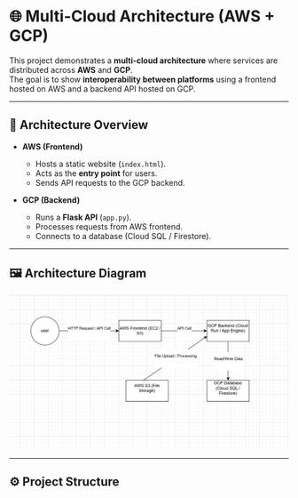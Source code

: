 # 🌐 Multi-Cloud Architecture (AWS + GCP)

This project demonstrates a **multi-cloud architecture** where services are distributed across **AWS** and **GCP**.  
The goal is to show **interoperability between platforms** using a frontend hosted on AWS and a backend API hosted on GCP.  

---

## 📌 Architecture Overview

- **AWS (Frontend)**  
  - Hosts a static website (`index.html`).  
  - Acts as the **entry point** for users.  
  - Sends API requests to the GCP backend.

- **GCP (Backend)**  
  - Runs a **Flask API** (`app.py`).  
  - Processes requests from AWS frontend.  
  - Connects to a database (Cloud SQL / Firestore).  

---

## 🖼️ Architecture Diagram

![Architecture Diagram](architecture-diagram.png.png)

---

## ⚙️ Project Structure

